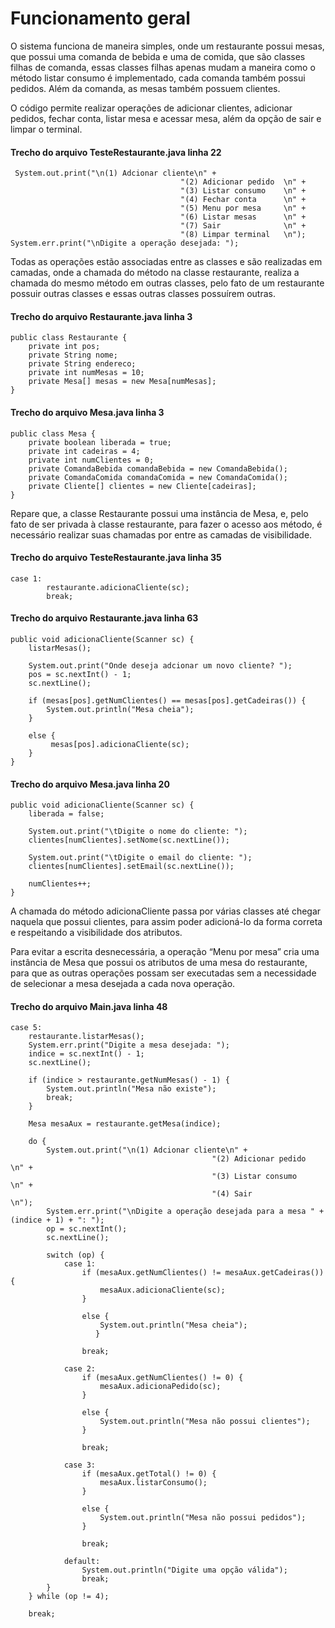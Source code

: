 # Funcionamento geral

O sistema funciona de maneira simples, onde um restaurante possui mesas, que possui uma comanda de bebida e uma de comida, que são classes filhas de comanda, essas classes filhas apenas mudam a maneira como o método listar consumo é implementado, cada comanda também possui pedidos. Além da comanda, as mesas também possuem clientes.

O código permite realizar operações de adicionar clientes, adicionar pedidos, fechar conta, listar mesa e acessar mesa, além da opção de sair e limpar o terminal.

#### Trecho do arquivo TesteRestaurante.java linha 22

     System.out.print("\n(1) Adcionar cliente\n" +
                                          "(2) Adicionar pedido  \n" +
                                          "(3) Listar consumo    \n" +
                                          "(4) Fechar conta      \n" +
                                          "(5) Menu por mesa     \n" +
                                          "(6) Listar mesas      \n" +
                                          "(7) Sair              \n" +
                                          "(8) Limpar terminal   \n");
    System.err.print("\nDigite a operação desejada: ");

Todas as operações estão associadas entre as classes e são realizadas em camadas, onde a chamada do método na classe restaurante, realiza a chamada do mesmo método em outras classes, pelo fato de um restaurante possuir outras classes e essas outras classes possuírem outras.

#### Trecho do arquivo Restaurante.java linha 3

    public class Restaurante {
        private int pos;
        private String nome;
        private String endereco;
        private int numMesas = 10;
        private Mesa[] mesas = new Mesa[numMesas];
    }
    
#### Trecho do arquivo Mesa.java linha 3

    public class Mesa {
        private boolean liberada = true;
        private int cadeiras = 4;
        private int numClientes = 0;
        private ComandaBebida comandaBebida = new ComandaBebida();
        private ComandaComida comandaComida = new ComandaComida();
        private Cliente[] clientes = new Cliente[cadeiras]; 
    }

Repare que, a classe Restaurante possui uma instância de Mesa, e, pelo fato de ser privada à classe restaurante, para fazer o acesso aos método, é necessário realizar suas chamadas por entre as camadas de visibilidade.

#### Trecho do arquivo TesteRestaurante.java linha 35

    case 1:
            restaurante.adicionaCliente(sc);
            break;


#### Trecho do arquivo Restaurante.java linha 63

    public void adicionaCliente(Scanner sc) {
        listarMesas();
    
        System.out.print("Onde deseja adcionar um novo cliente? ");
        pos = sc.nextInt() - 1;
        sc.nextLine();
    
        if (mesas[pos].getNumClientes() == mesas[pos].getCadeiras()) {
            System.out.println("Mesa cheia");
        }
    
        else {
             mesas[pos].adicionaCliente(sc);
        }
    }

#### Trecho do arquivo Mesa.java linha 20

    public void adicionaCliente(Scanner sc) {
        liberada = false;
    
        System.out.print("\tDigite o nome do cliente: ");
        clientes[numClientes].setNome(sc.nextLine());
    
        System.out.print("\tDigite o email do cliente: ");
        clientes[numClientes].setEmail(sc.nextLine());
    
        numClientes++;
    }

A chamada do método adicionaCliente passa por várias classes até chegar naquela que possui clientes, para assim poder adicioná-lo da forma correta e respeitando a visibilidade dos atributos.	

Para evitar a escrita desnecessária, a operação “Menu por mesa” cria uma instância de Mesa que possui os atributos de uma mesa do restaurante, para que as outras operações possam ser executadas sem a necessidade de selecionar a mesa desejada a cada nova operação.

#### Trecho do arquivo Main.java linha 48
    case 5:
        restaurante.listarMesas();
        System.err.print("Digite a mesa desejada: ");
        indice = sc.nextInt() - 1;
        sc.nextLine();
    
        if (indice > restaurante.getNumMesas() - 1) {
            System.out.println("Mesa não existe");
            break;
        }
                        
        Mesa mesaAux = restaurante.getMesa(indice);
    
        do {
            System.out.print("\n(1) Adcionar cliente\n" +
                                                 "(2) Adicionar pedido  \n" +
                                                 "(3) Listar consumo    \n" +
                                                 "(4) Sair              \n");
            System.err.print("\nDigite a operação desejada para a mesa " + (indice + 1) + ": ");
            op = sc.nextInt();
            sc.nextLine();
    
            switch (op) {
                case 1:
                    if (mesaAux.getNumClientes() != mesaAux.getCadeiras()) {
                        mesaAux.adicionaCliente(sc);
                    }
                                    
                    else {
                        System.out.println("Mesa cheia");
                       }
    
                    break;
                                
                case 2:
                    if (mesaAux.getNumClientes() != 0) {
                        mesaAux.adicionaPedido(sc);
                    }
                                    
                    else {
                        System.out.println("Mesa não possui clientes");
                    }
    
                    break;
    
                case 3:
                    if (mesaAux.getTotal() != 0) {
                        mesaAux.listarConsumo();
                    }
                                    
                    else {
                        System.out.println("Mesa não possui pedidos");
                    }
                                    
                    break;
    
                default:
                    System.out.println("Digite uma opção válida");
                    break;
            }
        } while (op != 4);
    
        break;
